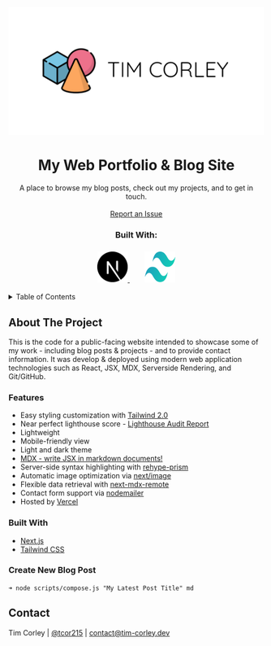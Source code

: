 <!-- PROJECT HEADER -->
<br />
<p align="center">
  <a href="https://www.tim-corley.dev">
    <img src="./public/static/images/twitter-card.png" alt="Header Card">
  </a>

  <h1 align="center">My Web Portfolio & Blog Site</h1>

  <p align="center">
    A place to browse my blog posts, check out my projects, and to get in touch.
    <br />
    <br />
    <a href="https://github.com/tim-corley/tc-portfolio/issues">Report an Issue</a>
  </p>
    <div align="center">
    <h3>Built With:<h3>
      <a style="margin-right: 15px" href="https://nextjs.org/">
    <img src="./public/static/images/nextjs-icon.svg" alt="NextJS Logo" width=60" height="60">
  </a>
    <a style="margin-left: 15px" href="https://tailwindcss.com/">
    <img src="./public/static/images/tailwindcss-icon.svg" alt="Tailwind Logo" width="60" height="60">
  </a>
  </div>
</p>

<!-- TABLE OF CONTENTS -->
<details>
  <summary>Table of Contents</summary>
  <ol>
    <li>
      <a href="#about-the-project">About The Project</a>
      <ul>
        <li><a href="#features">Features</a></li>
        <li><a href="#built-with">Built With</a></li>
      </ul>
    </li>
      <li><a href="#contact">Contact</a></li>
  </ol>
</details>

<!-- ABOUT THE PROJECT -->
## About The Project

This is the code for a public-facing website intended to showcase some of my work - including blog posts & projects - and to provide contact information. It was develop & deployed using modern web application technologies such as React, JSX, MDX, Serverside Rendering, and Git/GitHub. 
### Features
- Easy styling customization with [Tailwind 2.0](https://blog.tailwindcss.com/tailwindcss-v2)
- Near perfect lighthouse score - [Lighthouse Audit Report](https://www.tim-corley.dev/audit)
- Lightweight
- Mobile-friendly view
- Light and dark theme
- [MDX - write JSX in markdown documents!](https://mdxjs.com/)
- Server-side syntax highlighting with [rehype-prism](https://github.com/mapbox/rehype-prism)
- Automatic image optimization via [next/image](https://nextjs.org/docs/basic-features/image-optimization)
- Flexible data retrieval with [next-mdx-remote](https://github.com/hashicorp/next-mdx-remote)
- Contact form support via [nodemailer](https://nodemailer.com/about/)
- Hosted by [Vercel](https://vercel.com/)

### Built With

* [Next.js](https://nextjs.org/)
* [Tailwind CSS](https://tailwindcss.com/)

### Create New Blog Post
```
➜ node scripts/compose.js "My Latest Post Title" md   

```


<!-- CONTACT -->
## Contact

Tim Corley | [@tcor215](https://twitter.com/tcor215) | contact@tim-corley.dev
